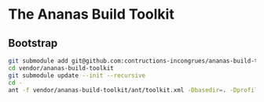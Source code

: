 The Ananas Build Toolkit
========================

## Bootstrap
```bash
git submodule add git@github.com:contructions-incongrues/ananas-build-toolkit.git vendor/ananas-build-toolkit
cd vendor/ananas-build-toolkit
git submodule update --init --recursive
cd -
ant -f vendor/ananas-build-toolkit/ant/toolkit.xml -Dbasedir=. -Dprofile=`whoami` init
```
